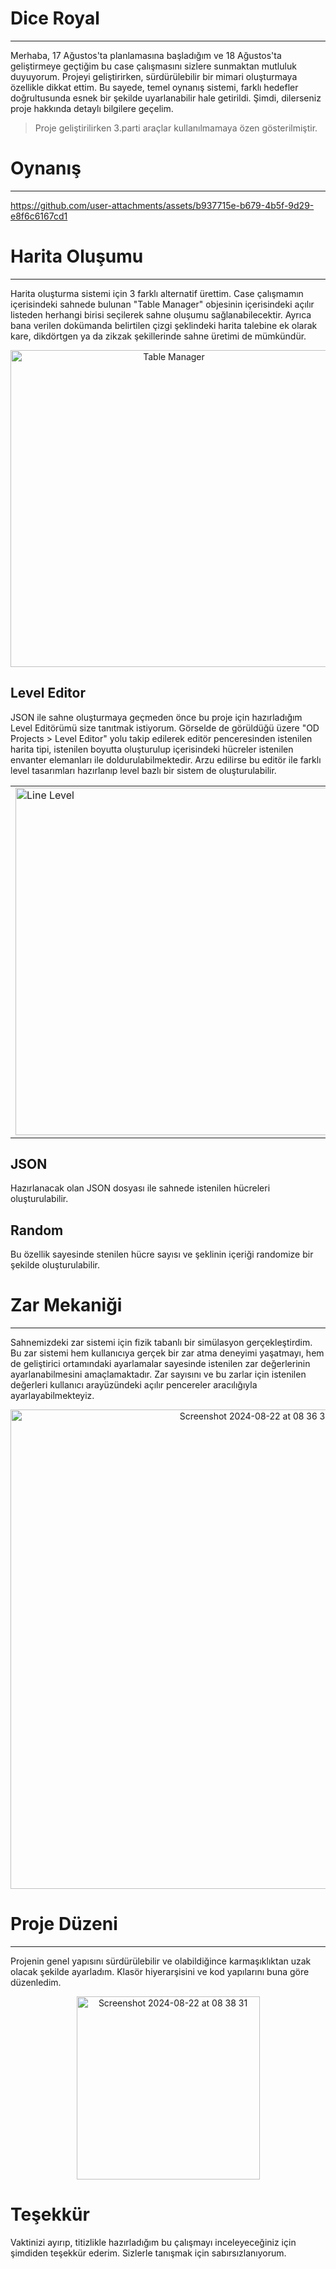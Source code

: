 # Dice Royal
---
Merhaba,
17 Ağustos'ta planlamasına başladığım ve 18 Ağustos'ta geliştirmeye geçtiğim bu case çalışmasını sizlere sunmaktan mutluluk duyuyorum. Projeyi geliştirirken, sürdürülebilir bir mimari oluşturmaya özellikle dikkat ettim. Bu sayede, temel oynanış sistemi, farklı hedefler doğrultusunda esnek bir şekilde uyarlanabilir hale getirildi. Şimdi, dilerseniz proje hakkında detaylı bilgilere geçelim.

> Proje geliştirilirken 3.parti araçlar kullanılmamaya özen gösterilmiştir.
# Oynanış
---

https://github.com/user-attachments/assets/b937715e-b679-4b5f-9d29-e8f6c6167cd1

# Harita Oluşumu
---
Harita oluşturma sistemi için 3 farklı alternatif ürettim. Case çalışmamın içerisindeki sahnede bulunan "Table Manager" objesinin içerisindeki açılır listeden herhangi birisi seçilerek sahne oluşumu sağlanabilecektir.
Ayrıca bana verilen dokümanda belirtilen çizgi şeklindeki harita talebine ek olarak kare, dikdörtgen ya da zikzak şekillerinde sahne üretimi de mümkündür.

<p align="center">
<img width="507" alt="Table Manager" src="https://github.com/user-attachments/assets/90ea19af-b38f-4c85-9f19-2a23ac0f9307">
</p>

## Level Editor
JSON ile sahne oluşturmaya geçmeden önce bu proje için hazırladığım Level Editörümü size tanıtmak istiyorum. Görselde de görüldüğü üzere "OD Projects > Level Editor" yolu takip edilerek editör penceresinden istenilen harita tipi, istenilen boyutta oluşturulup içerisindeki hücreler istenilen envanter elemanları ile doldurulabilmektedir. Arzu edilirse bu editör ile farklı level tasarımları hazırlanıp level bazlı bir sistem de oluşturulabilir.

<table>
  <tr>
    <td><img width="556" alt="Line Level" src="https://github.com/user-attachments/assets/7c80f9c4-6030-4e32-86be-d2ea5e0dedd1"></td>
    <td><img width="556" alt="Square Level" src="https://github.com/user-attachments/assets/cb1f221b-57d7-47c7-87fe-5eaf1fcd88a8"></td>
  </tr>
</table>

## JSON
Hazırlanacak olan JSON dosyası ile sahnede istenilen hücreleri oluşturulabilir.

## Random
Bu özellik sayesinde stenilen hücre sayısı ve şeklinin içeriği randomize bir şekilde oluşturulabilir.

# Zar Mekaniği
---
Sahnemizdeki zar sistemi için fizik tabanlı bir simülasyon gerçekleştirdim. Bu zar sistemi hem kullanıcıya gerçek bir zar atma deneyimi yaşatmayı, hem de geliştirici ortamındaki ayarlamalar sayesinde istenilen zar değerlerinin ayarlanabilmesini amaçlamaktadır. Zar sayısını ve bu zarlar için istenilen değerleri kullanıcı arayüzündeki açılır pencereler aracılığıyla ayarlayabilmekteyiz.

<p align="center">
<img width="767" alt="Screenshot 2024-08-22 at 08 36 34" src="https://github.com/user-attachments/assets/f0a5e85b-6c16-4ddc-9b80-6c9a23252236">
</p>

# Proje Düzeni
---
Projenin genel yapısını sürdürülebilir ve olabildiğince karmaşıklıktan uzak olacak şekilde ayarladım. Klasör hiyerarşisini ve kod yapılarını buna göre düzenledim.

<p align="center">
<img width="293" alt="Screenshot 2024-08-22 at 08 38 31" src="https://github.com/user-attachments/assets/ab100159-740f-4f73-967b-281c78bd46d6">
</p>

# Teşekkür
Vaktinizi ayırıp, titizlikle hazırladığım bu çalışmayı inceleyeceğiniz için şimdiden teşekkür ederim. Sizlerle tanışmak için sabırsızlanıyorum. 

